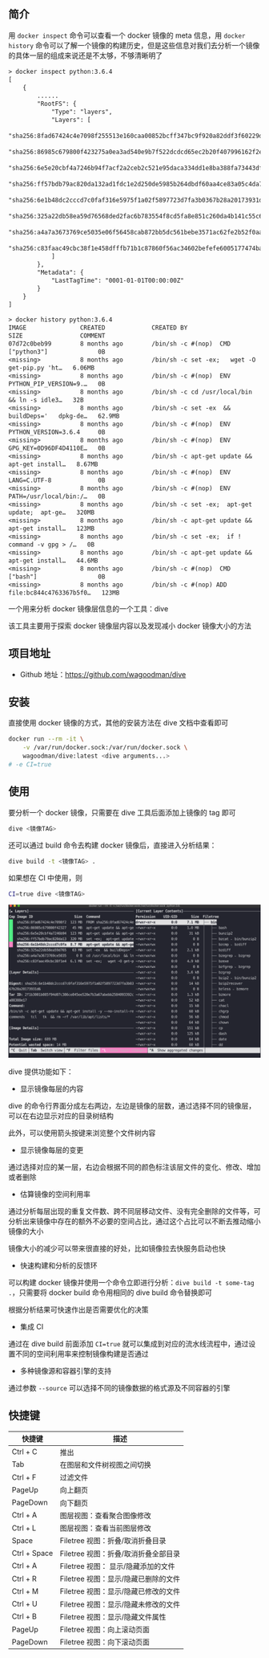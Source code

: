 
## 简介

用 `docker inspect` 命令可以查看一个 docker 镜像的 meta 信息，用 `docker history` 命令可以了解一个镜像的构建历史，但是这些信息对我们去分析一个镜像的具体一层的组成来说还是不太够，不够清晰明了

```text
> docker inspect python:3.6.4
[
    {
        ......
        "RootFS": {
            "Type": "layers",
            "Layers": [
                "sha256:8fad67424c4e7098f255513e160caa00852bcff347bc9f920a82ddf3f60229de",
                "sha256:86985c679800f423275a0ea3ad540e9b7f522dcdcd65ec2b20f407996162f2e0",
                "sha256:6e5e20cbf4a7246b94f7acf2a2ceb2c521e95daca334dd1e8ba388fa73443dfe",
                "sha256:ff57bdb79ac820da132ad1fdc1e2d250de5985b264dbdf60aa4ce83a05c4da75",
                "sha256:6e1b48dc2cccd7c0faf316e5975f1a02f5897723d7fa3b0367b28a20173931d6",
                "sha256:325a22db58ea59d76568ded2fac6b783554f8cd5fa8e851c260da4b141c55c6c",
                "sha256:a4a7a3673769ce5035e06f56458cab872bb5dc561bebe3571ac62fe2b52f0aaf",
                "sha256:c83faac49cbc38f1e458dfffb71b1c87860f56ac34602befefe6005177474ba3"
            ]
        },
        "Metadata": {
            "LastTagTime": "0001-01-01T00:00:00Z"
        }
    }
]
```

```text
> docker history python:3.6.4
IMAGE               CREATED             CREATED BY                                      SIZE                COMMENT
07d72c0beb99        8 months ago        /bin/sh -c #(nop)  CMD ["python3"]              0B
<missing>           8 months ago        /bin/sh -c set -ex;   wget -O get-pip.py 'ht…   6.06MB
<missing>           8 months ago        /bin/sh -c #(nop)  ENV PYTHON_PIP_VERSION=9.…   0B
<missing>           8 months ago        /bin/sh -c cd /usr/local/bin  && ln -s idle3…   32B
<missing>           8 months ago        /bin/sh -c set -ex  && buildDeps='   dpkg-de…   62.9MB
<missing>           8 months ago        /bin/sh -c #(nop)  ENV PYTHON_VERSION=3.6.4     0B
<missing>           8 months ago        /bin/sh -c #(nop)  ENV GPG_KEY=0D96DF4D4110E…   0B
<missing>           8 months ago        /bin/sh -c apt-get update && apt-get install…   8.67MB
<missing>           8 months ago        /bin/sh -c #(nop)  ENV LANG=C.UTF-8             0B
<missing>           8 months ago        /bin/sh -c #(nop)  ENV PATH=/usr/local/bin:/…   0B
<missing>           8 months ago        /bin/sh -c set -ex;  apt-get update;  apt-ge…   320MB
<missing>           8 months ago        /bin/sh -c apt-get update && apt-get install…   123MB
<missing>           8 months ago        /bin/sh -c set -ex;  if ! command -v gpg > /…   0B
<missing>           8 months ago        /bin/sh -c apt-get update && apt-get install…   44.6MB
<missing>           8 months ago        /bin/sh -c #(nop)  CMD ["bash"]                 0B
<missing>           8 months ago        /bin/sh -c #(nop) ADD file:bc844c4763367b5f0…   123MB
```

一个用来分析 docker 镜像层信息的一个工具：dive

该工具主要用于探索 docker 镜像层内容以及发现减小 docker 镜像大小的方法

## 项目地址

- Github 地址：<https://github.com/wagoodman/dive>

## 安装

直接使用 docker 镜像的方式，其他的安装方法在 dive 文档中查看即可

```bash
docker run --rm -it \
    -v /var/run/docker.sock:/var/run/docker.sock \
    wagoodman/dive:latest <dive arguments...>
# -e CI=true
```

## 使用

要分析一个 docker 镜像，只需要在 dive 工具后面添加上镜像的 tag 即可

```bash
dive <镜像TAG>
```

还可以通过 build 命令去构建 docker 镜像后，直接进入分析结果：

```bash
dive build -t <镜像TAG> .
```

如果想在 CI 中使用，则

```bash
CI=true dive <镜像TAG>
```

<img src=".assets/image-20221217135417571.png" alt="image-20221217135417571" style="zoom: 50%;" />

dive 提供功能如下：

- 显示镜像每层的内容

dive 的命令行界面分成左右两边，左边是镜像的层数，通过选择不同的镜像层，可以在右边显示对应的目录树结构

此外，可以使用箭头按键来浏览整个文件树内容

- 显示镜像每层的变更

通过选择对应的某一层，右边会根据不同的颜色标注该层文件的变化、修改、增加或者删除

- 估算镜像的空间利用率

通过分析每层出现的重复文件数、跨不同层移动文件、没有完全删除的文件等，可分析出来镜像中存在的额外不必要的空间占比，通过这个占比可以不断去推动缩小镜像的大小

镜像大小的减少可以带来很直接的好处，比如镜像拉去快服务启动也快

- 快速构建和分析的反馈环

可以构建 docker 镜像并使用一个命令立即进行分析：`dive build -t some-tag .`，只需要将 docker build 命令用相同的 dive build 命令替换即可

根据分析结果可快速作出是否需要优化的决策

- 集成 CI

通过在 dive build 前面添加 `CI=true` 就可以集成到对应的流水线流程中，通过设置不同的空间利用率来控制镜像构建是否通过

- 多种镜像源和容器引擎的支持

通过参数 `--source` 可以选择不同的镜像数据的格式源及不同容器的引擎

## 快捷键

| 快捷键       | 描述                                  |
| ------------ | ----------------------------------- |
| Ctrl + C     | 推出                                 |
| Tab          | 在图层和文件树视图之间切换               |
| Ctrl + F     | 过滤文件                              |
| PageUp       | 向上翻页                              |
| PageDown     | 向下翻页                              |
| Ctrl + A     | 图层视图：查看聚合图像修改               |
| Ctrl + L     | 图层视图：查看当前图层修改               |
| Space        | Filetree 视图：折叠/取消折叠目录         |
| Ctrl + Space | Filetree 视图：折叠/取消折叠全部目录      |
| Ctrl + A     | Filetree 视图： 显示/隐藏添加的文件      |
| Ctrl + R     | Filetree 视图：显示/隐藏已删除的文件     |
| Ctrl + M     | Filetree 视图：显示/隐藏已修改的文件     |
| Ctrl + U     | Filetree 视图：显示/隐藏未修改的文件     |
| Ctrl + B     | Filetree 视图：显示/隐藏文件属性         |
| PageUp       | Filetree 视图：向上滚动页面             |
| PageDown     | Filetree 视图：向下滚动页面            |

